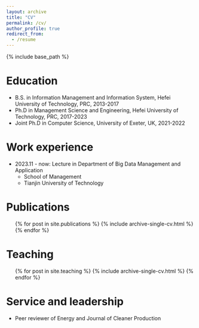 ```yaml
---
layout: archive
title: "CV"
permalink: /cv/
author_profile: true
redirect_from:
  - /resume
---
```


{% include base_path %}

Education
======
* B.S. in Information Management and Information System, Hefei University of Technology, PRC, 2013-2017
* Ph.D in Management Science and Engineering, Hefei University of Technology, PRC, 2017-2023
* Joint Ph.D in Computer Science, University of Exeter, UK, 2021-2022

Work experience
======
* 2023.11 - now: Lecture in Department of Big Data Management and Application
  * School of Management
  * Tianjin University of Technology


Publications
======
  <ul>{% for post in site.publications %}
    {% include archive-single-cv.html %}
  {% endfor %}</ul>
  
Teaching
======
  <ul>{% for post in site.teaching %}
    {% include archive-single-cv.html %}
  {% endfor %}</ul>
  
Service and leadership
======
* Peer reviewer of Energy and Journal of Cleaner Production
